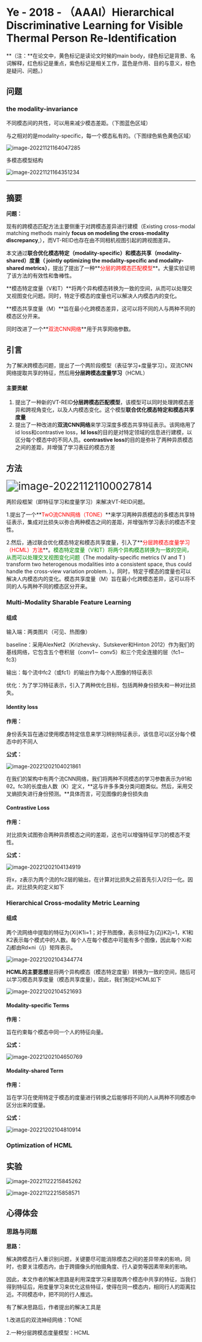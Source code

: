 # Ye - 2018 - （AAAI）Hierarchical Discriminative Learning for Visible Thermal Person Re-Identification

**（注：**在论文中，黄色标记是读论文时候的main body，绿色标记是背景、名词解释，红色标记是重点，紫色标记是相关工作，蓝色是作用、目的与意义，棕色是疑问、问题。）

## 问题

### the modality-invariance

不同模态间的共性，可以用来减少模态差距。（下图蓝色区域）

与之相对的是modality-specific，每一个模态私有的。（下图绿色紫色黄色区域）

![image-20221121164047285](C:\Users\admin\AppData\Roaming\Typora\typora-user-images\image-20221121164047285.png)

多模态模型结构

![image-20221121164351234](C:\Users\admin\AppData\Roaming\Typora\typora-user-images\image-20221121164351234.png)



------



## 摘要

**问题：**

现有的跨模态匹配方法主要侧重于对跨模态差异进行建模（Existing cross-modal matching methods mainly **focus on modeling the cross-modality discrepancy**,），而VT-REID也存在由不同相机视图引起的跨视图差异。

本文通过**联合优化模态特定（modality-specific）**和**模态共享（modality-shared）度量（ jointly optimizing the modality-specific and modality-shared metrics）**，提出了提出了一种**<font color='red'>分层的跨模态匹配模型</font>**。大量实验证明了该方法的有效性和鲁棒性。

**模态特定度量（V和T）**将两个异构模态转换为一致的空间，从而可以处理交叉视图变化问题。同时，特定于模态的度量也可以解决人内模态内的变化。

**模态共享度量（M）**旨在最小化跨模态差异，这可以将不同的人与两种不同的模态区分开来。

同时改进了一个**<font color='red'>双流CNN网络</font>**用于共享网络参数。



## 引言

为了解决跨模态问题，提出了一个两阶段模型（表征学习+度量学习）。双流CNN网络提取共享的特征，然后用**分层跨模态度量学习**（HCML）

#### 主要贡献

1. 提出了一种新的VT-REID**分层跨模态匹配模型**，该模型可以同时处理跨模态差异和跨视角变化，以及人内模态变化。这个模型**联合优化模态特定和模态共享度量**
2. 提出了一种改进的**双流CNN网络**来学习深度多模态共享特征表示。该网络用了id loss和contrastive loss，**ld loss**的目的是对特定领域的信息进行建模，以区分每个模态中的不同人员。**contrastive loss**的目的是弥补了两种异质模态之间的差距，并增强了学习表征的模态方差





## 方法

<img src="C:\Users\admin\AppData\Roaming\Typora\typora-user-images\image-20221121100027814.png" alt="image-20221121100027814" style="zoom:200%;" />

两阶段框架（即特征学习和度量学习）来解决VT-REID问题。

1.提出了一个**<font color='red'>TwO流CNN网络（TONE）</font>**来学习两种异质模态的多模态共享特征表示，集成对比损失以弥合两种模态之间的差距，并增强所学习表示的模态不变性。

2.然后，通过联合优化模态特定和模态共享度量，引入了**<font color='red'>分层跨模态度量学习（HCML）方法</font>**。<font color='green'>模态特定度量（V和T）将两个异构模态转换为一致的空间，从而可以处理交叉视图变化问题</font>（The modality-specific metrics (V and T ) transform two heterogenous modalities into a consistent space, thus could handle the cross-view variation problem. ）。同时，特定于模态的度量也可以解决人内模态内的变化。模态共享度量（M）旨在最小化跨模态差异，这可以将不同的人与两种不同的模态区分开来。

### Multi-Modality Sharable Feature Learning

#### 组成

输入端：两类图片（可见、热图像）

baseline：采用AlexNet2（Krizhevsky、Sutskever和Hinton 2012）作为我们的基线网络，它包含五个卷积层（conv1∼ conv5）和三个完全连接的层（fc1∼ fc3）

输出：每个流中fc2（或fc1）的输出作为每个人图像的特征表示

优化：为了学习特征表示，引入了两种优化目标，包括两种身份损失和一种对比损失。

#### Identity loss

**作用：**

身份丢失旨在通过使用模态特定信息来学习辨别特征表示，该信息可以区分每个模态中的不同人

**公式：**

![image-20221202104021861](C:\Users\admin\AppData\Roaming\Typora\typora-user-images\image-20221202104021861.png)

在我们的架构中有两个流CNN网络，我们将两种不同模态的学习参数表示为θ1和θ2。fc3的长度由人数（K）定义，**这与许多多类分类问题类似。然后，采用交叉熵损失进行身份预测。**具体而言，可见图像的身份损失由

#### Contrastive Loss

**作用：**

对比损失试图弥合两种异质模态之间的差距，这也可以增强特征学习的模态不变性。

**公式：**

![image-20221202104134919](C:\Users\admin\AppData\Roaming\Typora\typora-user-images\image-20221202104134919.png)

将x，z表示为两个流的fc2层的输出，在计算对比损失之前首先引入l2归一化。因此，对比损失的定义如下

### Hierarchical Cross-modality Metric Learning

#### 组成

两个流网络中提取的特征为{Xi}K1i=1；对于热图像，表示特征为{Zj}K2j=1，K1和K2表示每个模式中的人数。每个人在每个模态中可能有多个图像，因此每个Xi和Zj都由Rd×ni（/j）矩阵表示。

![image-20221202104344774](C:\Users\admin\AppData\Roaming\Typora\typora-user-images\image-20221202104344774.png)

**HCML的主要思想**是将两个异构模态（模态特定度量）转换为一致的空间，随后可以学习模态共享度量（模态共享度量）。因此，我们制定HCML如下

![image-20221202104521693](C:\Users\admin\AppData\Roaming\Typora\typora-user-images\image-20221202104521693.png)

#### Modality-specific Terms

**作用：**

旨在约束每个模态中同一个人的特征向量。

**公式：**

![image-20221202104650769](C:\Users\admin\AppData\Roaming\Typora\typora-user-images\image-20221202104650769.png)



#### Modality-shared Term

**作用：**

旨在学习在使用特定于模态的度量进行转换之后能够将不同的人从两种不同模态中区分出来的度量。

**公式：**

![image-20221202104810914](C:\Users\admin\AppData\Roaming\Typora\typora-user-images\image-20221202104810914.png)



### Optimization of HCML



## 实验

![image-20221122215845262](C:\Users\admin\AppData\Roaming\Typora\typora-user-images\image-20221122215845262.png)



![image-20221122215858571](C:\Users\admin\AppData\Roaming\Typora\typora-user-images\image-20221122215858571.png)



## 心得体会

### 思路与问题

**思路：**

解决跨模态行人重识别问题，关键要尽可能消除模态之间的差异带来的影响，同时，也要关注模态内，由于跨摄像头的拍摄角度、行人姿势等因素带来的影响。

因此，本文作者的解决思路是利用深度学习来提取两个模态中共享的特征，当我们得到特征后，用度量学习来优化这些特征，使得在同一模态内，相同行人的距离拉近。不同模态中，把不同的行人推远。

有了解决思路后，作者提出的解决工具是

1.改进后的双流神经网络：TONE

2.一种分层跨模态度量模型：HCML



